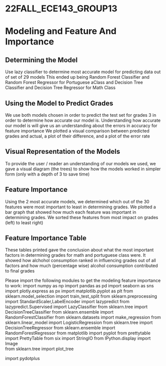 # 22FALL_ECE143_GROUP13


# Modeling and Feature And Importance
## Determining the Model
Use lazy classifier to determine most accurate model for predicting data out of set of 29 models
This ended up being Random Forest Classifier and Random Forest Regressor for Portuguese aClass
and Decision Tree Classifier and Decision Tree Regressor for Math Class 

## Using the Model to Predict Grades
We use both models chosen in order to predict the test set for grades 3 in order to determine how accurate our model is. 
Understanding how accurate our model is will give us an understanding about the errors in accuracy for feature importance
We plotted a visual comparison between predicted grades and actual, a plot of their difference, and a plot of the error rate


## Visual Representation of the Models
To provide the user / reader an understanding of our models we used, we gave a visual diagram (the trees) to show how the models worked in simpler form (only with a depth of 3 to save time)


## Feature Importance
Using the 2 most accurate models, we determined which out of the 30 features were most important to least in determining grades. 
We plotted a bar graph that showed how much each feature was important in determining grades. We sorted these features from most impact on grades (left) to least right)

## Feature Importance Table
These tables printed gave the conclusion about what the most important factors in determining grades for math and portuguese class were. It showed how 
alchohol consumption ranked in influencing grades out of all factors and how much (percentage wise) alcohol consumption contributed to final grades


Please import the following modules to get the modeling feature importance to work:
import numpy as np
import pandas as pd
import seaborn as sns
import plotly.express as px
import matplotlib.pyplot as plt
from sklearn.model_selection import train_test_split
from sklearn.preprocessing import StandardScaler,LabelEncoder
import lazypredict
from lazypredict.Supervised import LazyClassifier
from sklearn.tree import DecisionTreeClassifier
from sklearn.ensemble import RandomForestClassifier
from sklearn.datasets import make_regression
from sklearn.linear_model import LogisticRegression
from sklearn.tree import DecisionTreeRegressor
from sklearn.ensemble import RandomForestRegressor
from matplotlib import pyplot
from prettytable import PrettyTable
from six import StringIO 
from IPython.display import Image  
from sklearn.tree import plot_tree

import pydotplus
